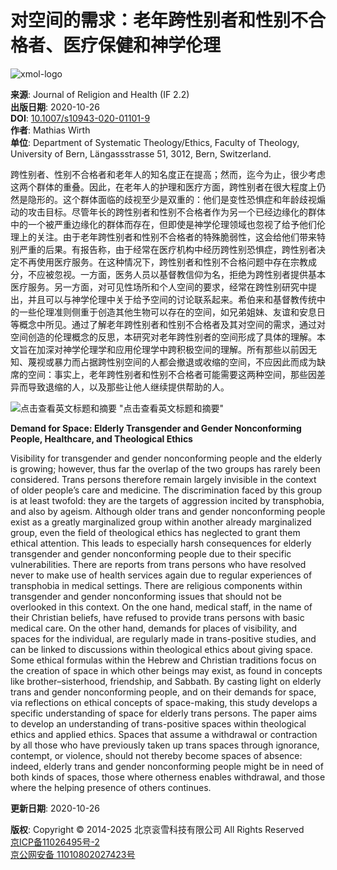 # 对空间的需求：老年跨性别者和性别不合格者、医疗保健和神学伦理

![xmol-logo](https://scdn.x-mol.com/jcss/images/logo-new.jpg)

**来源**: Journal of Religion and Health (IF 2.2)  
**出版日期**: 2020-10-26  
**DOI**: [10.1007/s10943-020-01101-9](https://doi.org/10.1007/s10943-020-01101-9)  
**作者**: Mathias Wirth  
**单位**: Department of Systematic Theology/Ethics, Faculty of Theology, University of Bern, Längassstrasse 51, 3012, Bern, Switzerland.  

跨性别者、性别不合格者和老年人的知名度正在提高；然而，迄今为止，很少考虑这两个群体的重叠。因此，在老年人的护理和医疗方面，跨性别者在很大程度上仍然是隐形的。这个群体面临的歧视至少是双重的：他们是变性恐惧症和年龄歧视煽动的攻击目标。尽管年长的跨性别者和性别不合格者作为另一个已经边缘化的群体中的一个被严重边缘化的群体而存在，但即使是神学伦理领域也忽视了给予他们伦理上的关注。由于老年跨性别者和性别不合格者的特殊脆弱性，这会给他们带来特别严重的后果。有报告称，由于经常在医疗机构中经历跨性别恐惧症，跨性别者决定不再使用医疗服务。在这种情况下，跨性别者和性别不合格问题中存在宗教成分，不应被忽视。一方面，医务人员以基督教信仰为名，拒绝为跨性别者提供基本医疗服务。另一方面，对可见性场所和个人空间的要求，经常在跨性别研究中提出，并且可以与神学伦理中关于给予空间的讨论联系起来。希伯来和基督教传统中的一些伦理准则侧重于创造其他生物可以存在的空间，如兄弟姐妹、友谊和安息日等概念中所见。通过了解老年跨性别者和性别不合格者及其对空间的需求，通过对空间创造的伦理概念的反思，本研究对老年跨性别者的空间形成了具体的理解。本文旨在加深对神学伦理学和应用伦理学中跨积极空间的理解。所有那些以前因无知、蔑视或暴力而占据跨性别空间的人都会撤退或收缩的空间，不应因此而成为缺席的空间：事实上，老年跨性别者和性别不合格者可能需要这两种空间，那些因差异而导致退缩的人，以及那些让他人继续提供帮助的人。

![点击查看英文标题和摘要](https://scdn.x-mol.com/jcss/images/paperTranslation.png) "点击查看英文标题和摘要"

**Demand for Space: Elderly Transgender and Gender Nonconforming People, Healthcare, and Theological Ethics**

Visibility for transgender and gender nonconforming people and the elderly is growing; however, thus far the overlap of the two groups has rarely been considered. Trans persons therefore remain largely invisible in the context of older people’s care and medicine. The discrimination faced by this group is at least twofold: they are the targets of aggression incited by transphobia, and also by ageism. Although older trans and gender nonconforming people exist as a greatly marginalized group within another already marginalized group, even the field of theological ethics has neglected to grant them ethical attention. This leads to especially harsh consequences for elderly transgender and gender nonconforming people due to their specific vulnerabilities. There are reports from trans persons who have resolved never to make use of health services again due to regular experiences of transphobia in medical settings. There are religious components within transgender and gender nonconforming issues that should not be overlooked in this context. On the one hand, medical staff, in the name of their Christian beliefs, have refused to provide trans persons with basic medical care. On the other hand, demands for places of visibility, and spaces for the individual, are regularly made in trans-positive studies, and can be linked to discussions within theological ethics about giving space. Some ethical formulas within the Hebrew and Christian traditions focus on the creation of space in which other beings may exist, as found in concepts like brother–sisterhood, friendship, and Sabbath. By casting light on elderly trans and gender nonconforming people, and on their demands for space, via reflections on ethical concepts of space-making, this study develops a specific understanding of space for elderly trans persons. The paper aims to develop an understanding of trans-positive spaces within theological ethics and applied ethics. Spaces that assume a withdrawal or contraction by all those who have previously taken up trans spaces through ignorance, contempt, or violence, should not thereby become spaces of absence: indeed, elderly trans and gender nonconforming people might be in need of both kinds of spaces, those where otherness enables withdrawal, and those where the helping presence of others continues.

**更新日期**: 2020-10-26  

**版权**: Copyright © 2014-2025 北京衮雪科技有限公司 All Rights Reserved   
[京ICP备11026495号-2](https://beian.miit.gov.cn/)    
[京公网安备 11010802027423号](http://www.beian.gov.cn/portal/registerSystemInfo?recordcode=11010802027423)
<!-- tcd_original_link https://www.x-mol.com/paper/1390651453506998272/t?recommendPaper=1294121726226604032 -->
